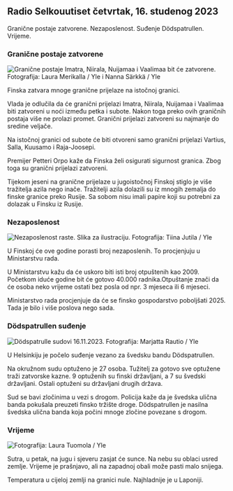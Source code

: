 ## Radio Selkouutiset četvrtak, 16. studenog 2023

Granične postaje zatvorene. Nezaposlenost. Suđenje Dödspatrullen. Vrijeme.

### Granične postaje zatvorene

![Granične postaje Imatra, Niirala, Nuijamaa i Vaalimaa bit će zatvorene. Fotografija: Laura Merikalla / Yle i Nanna Särkkä / Yle](https://images.cdn.yle.fi/image/upload/c_crop,h_1215,w_2161,x_0,y_943/ar_1.777777777777777,c_fill,g_faces,h_675,w_1200/dpr_1.0/q_auto:eco/f_auto/fl_lossy/v1700138081/39-1201615655605bd910f3)

Finska zatvara mnoge granične prijelaze na istočnoj granici.

Vlada je odlučila da će granični prijelazi Imatra, Niirala, Nuijamaa i Vaalimaa biti zatvoreni u noći između petka i subote. Nakon toga preko ovih graničnih postaja više ne prolazi promet. Granični prijelazi zatvoreni su najmanje do sredine veljače.

Na istočnoj granici od subote će biti otvoreni samo granični prijelazi Vartius, Salla, Kuusamo i Raja-Joosepi.

Premijer Petteri Orpo kaže da Finska želi osigurati sigurnost granica. Zbog toga su granični prijelazi zatvoreni.

Tijekom jeseni na granične prijelaze u jugoistočnoj Finskoj stiglo je više tražitelja azila nego inače. Tražitelji azila dolazili su iz mnogih zemalja do finske granice preko Rusije. Sa sobom nisu imali papire koji su potrebni za dolazak u Finsku iz Rusije.

### Nezaposlenost

![Nezaposlenost raste. Slika za ilustraciju. Fotografija: Tiina Jutila / Yle](https://images.cdn.yle.fi/image/upload/c_crop,h_3007,w_5346,x_0,y_409/ar_1.7777777777777777,c_fill,g_faces,h_675,w_1200/dpr_1.0/q_auto:eco/f_auto/fl_lossy/v1636455286/39-7675556012f34491801)

U Finskoj će ove godine porasti broj nezaposlenih. To procjenjuju u Ministarstvu rada.

U Ministarstvu kažu da će uskoro biti isti broj otpuštenih kao 2009. Početkom iduće godine bit će gotovo 40.000 radnika.Otpuštanje znači da će osoba neko vrijeme ostati bez posla od npr. 3 mjeseca ili 6 mjeseci.

Ministarstvo rada procjenjuje da će se finsko gospodarstvo poboljšati 2025. Tada je bilo i više poslova nego sada.

### Dödspatrullen suđenje

![Dödspatrulle sudovi 16.11.2023. Fotografija: Marjatta Rautio / Yle](https://images.cdn.yle.fi/image/upload/c_crop,h_2295,w_4080,x_0,y_278/ar_1.7777777777777777,c_fill,g_faces,h_675,w_1200/dpr_1.0/q_auto:eco/f_auto/fl_lossy/v1700137634/39-12015276555f550196e3)

U Helsinkiju je počelo suđenje vezano za švedsku bandu Dödspatrullen.

Na okružnom sudu optuženo je 27 osoba. Tužitelj za gotovo sve optužene traži zatvorske kazne. 9 optuženih su finski državljani, a 7 su švedski državljani. Ostali optuženi su državljani drugih država.

Sud se bavi zločinima u vezi s drogom. Policija kaže da je švedska ulična banda pokušala preuzeti finsko tržište droge. Dödspatrullen je nasilna švedska ulična banda koja počini mnoge zločine povezane s drogom.

### Vrijeme

![ Fotografija: Laura Tuomola / Yle](https://images.cdn.yle.fi/image/upload/c_crop,h_1080,w_1919,x_0,y_0/ar_1.7777777777777777,c_fill,g_faces,h_675,w_1200/dpr_1.0/q_auto:eco/f_auto/fl_lossy/v1700136474/39-1201617655606029adf4)

Sutra, u petak, na jugu i sjeveru zasjat će sunce. Na nebu su oblaci usred zemlje. Vrijeme je prašnjavo, ali na zapadnoj obali može pasti malo snijega.

Temperatura u cijeloj zemlji na granici nule. Najhladnije je u Laponiji.